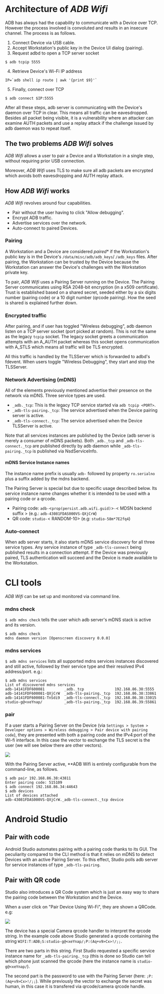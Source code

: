 # Architecture of *ADB Wifi*

ADB has always had the capability to communicate with a Device over TCP. However
the process involved is convoluted and results in an insecure channel.
The process is as follows.

1. Connect Device via USB cable.
2. Accept Workstation's public key in the Device UI dialog (pairing).
3. Request adbd to open a TCP server socket
```
$ adb tcpip 5555
```
4. Retrieve Device's Wi-Fi IP address
```
IP=`adb shell ip route | awk '{print $9}'`
```
5. Finally, connect over TCP
```
$ adb connect $IP:5555
```

After all these steps, adb server is communicating
with the Device's daemon over TCP in clear.
This means all traffic can be eavesdropped. Besides all packet being visible,
it is a vulnerability where  an attacker can examine AUTH packets and use a replay
attack if the challenge issued by adb daemon was to repeat itself.


## The two problems *ADB Wifi* solves

*ADB Wifi* allows a user to pair a Device and a Workstation in a single step, without
requiring prior USB connection.

Moreover, *ADB Wifi* uses TLS to make sure all adb packets are encrypted
which avoids both eavesdropping and AUTH replay attack.

## How *ADB Wifi* works

*ADB Wifi* revolves around four capabilities.

- Pair without the user having to click "Allow debugging".
- Encrypt ADB traffic.
- Advertise services over the network.
- Auto-connect to paired Devices.

### Pairing

A Workstation and a Device are considered *paired** if the Workstation's public key
is in the Device's `/data/misc/adb/adb_keys`/ `/adb_keys` files. After pairing, the
Workstation can be trusted by the Device because the Workstation
can answer the Device's challenges with the Workstation private key.

To pair, *ADB Wifi* uses a Pairing Server running on the Device.
The Pairing Server communicates using RSA 2048-bit encryption (in a x509 certificate).
Trust is established based on a shared secret, seeded either by a six digits number (pairing code)
or a 10 digit number (qrcode pairing). How the seed is shared is explained further down.

### Encrypted traffic

After pairing, and if user has toggled "Wireless debugging", adb daemon listen on
a TCP server socket (port picked at random). This is not the same as the legacy `tcpip` socket. The
legacy socket greets a communication attempts with an A_AUTH packet whereas
this socket opens communication with A_STLS which means all traffic will be
TLS encrypted.

All this traffic is handled by the TLSServer which is forwarded to adbd's fdevent.
When users toggle "Wireless Debugging", they start and stop the TLSServer.

### Network Advertising (mDNS)

All of the elements previously mentioned advertise their presence on the network
via mDNS. Three service types are used.

- `_adb._tcp`: This is the legacy TCP service started via `adb tcpip <PORT>`.
- `_adb-tls-pairing._tcp`: The service advertised when the Device pairing server is active.
- `_adb-tls-connect._tcp`: The service advertised when the Device TLSServer is active.

Note that all services instances are published by the Device (adb server is merely a consumer
of mDNS packets). Both `_adb._tcp` and `_adb-tls-connect._tcp` are published directly
by adb daemon while `_adb-tls-pairing._tcp` is published via NsdServiceInfo.

#### mDNS Service Instance names

The instance name prefix is usually `adb-` followed by property `ro.serialno` plus a suffix added
by the mdns backend.

The Pairing Server is special but due to specific usage described below. Its
service instance name changes whether it is intended to be used with a pairing code
or a qrcode.

- Pairing code: `adb-`<`prop(persist.adb.wifi.guid)`>`-`< MDSN backend suffix > (e.g.: `adb-43081FDAS000VS-QXjCrW`)
- QR code: `studio-`< RANDOM-10> (e.g: `studio-58m*7E2fq4`)

### Auto-connect

When adb server starts, it also starts mDNS service discovery for all three service types.
Any service instance of type `_adb-tls-connect` being published results in a connection attempt.
If the Device was previously paired, TLS authentication will succeed and the Device is made
available to the Workstation.

# CLI tools

*ADB Wifi* can be set up and monitored via command line.

### mdns check
`$ adb mdns check` tells the user which adb server's mDNS stack is active and its version.

```
$ adb mdns check
mdns daemon version [Openscreen discovery 0.0.0]
```

### mdns services
`$ adb mdns services` lists all supported mdns services instances discovered and still active,
followed by their service type and their resolved IPv4 address/port. e.g.:
```
$ adb mdns services
List of discovered mdns services
adb-14141FDF600081         _adb._tcp	          192.168.86.38:5555
adb-14141FDF600081-QXjCrW  _adb-tls-pairing._tcp  192.168.86.38:33861
adb-14141FDF600081-TnSdi9  _adb-tls-connect._tcp  192.168.86.38:33015
studio-g@<xeYnap/          _adb-tls-pairing._tcp  192.168.86.39:55861
```

### pair

If a user starts a Pairing Server on the Device (via
`Settings > System > Developer options > Wireless debugging > Pair device with pairing code`), they
are presented with both a pairing code and the IPv4:port of the Wi-fi interface. In this case
the vector to exchange the TLS secret is the user (we will see below there are other vectors).

![](adb_wifi_assets/pairing_dialog.png)

With the Pairing Server active, **ADB Wifi is entirely configurable from the command-line, as follows.

```
$ adb pair 192.168.86.38:43811
Enter pairing code: 515109
$ adb connect 192.168.86.34:44643
$ adb devices
List of devices attached
adb-43081FDAS000VS-QXjCrW._adb-tls-connect._tcp	device
```

# Android Studio

## Pair with code
Android Studio automates pairing with a pairing code thanks to its GUI.
The peculiarity compared to the CLI method
is that it relies on mDNS to detect Devices with an active Pairing Server.
To this effect, Studio polls adb server for service instances of type `_adb-tls-pairing`.

## Pair with QR code
Studio also introduces a QR Code system which is just an easy way to share
the pairing code between the Workstation and the Device.

When a user click on "Pair Device Using Wi-Fi", they are shown a QRCode. e.g:

![](adb_wifi_assets/qrcode.png)

The device has a special Camera qrcode handler to interpret the qrcode string.
In the example code above Studio generated a qrcode containing the string `WIFI:T:ADB;S:studio-g@<xeYnap/;P:(Aq+v9>Cx>!/;;`.

There are two parts in this string. First Studio requested a specific service instance name for `_adb-tls-pairing._tcp`
(this is done so Studio can tell which phone just scanned the qrcode (here the instance name is `studio-g@<xeYnap/`).

The second part is the password to use with the Pairing Server (here: `;P:(Aq+v9>Cx>!/;;`). While previously
the vector to exchange the secret was human, in this case it is transfered via qrcode/camera qrcode handle.
